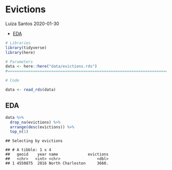 Evictions
================
Luiza Santos
2020-01-30

  - [EDA](#eda)

``` r
# Libraries
library(tidyverse)
library(here)

# Parameters
data <- here::here("data/evictions.rds")
#===============================================================================

# Code

data <- read_rds(data)
```

## EDA

``` r
data %>% 
  drop_na(evictions) %>% 
  arrange(desc(evictions)) %>% 
  top_n(1)
```

    ## Selecting by evictions

    ## # A tibble: 1 x 4
    ##   geoid    year name             evictions
    ##   <chr>   <int> <chr>                <dbl>
    ## 1 4550875  2016 North Charleston     3660.
